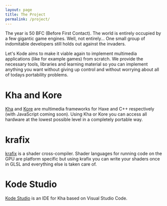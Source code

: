 ```yaml
---
layout: page
title: The Project
permalink: /project/
---
```

The year is 50 BFC (Before First Contact). The world is entirely occupied by a few gigantic game engines. Well, not entirely... One small group of indomitable developers still holds out against the invaders.

Let's Kode aims to make it viable again to implement multimedia applications (like for example games) from scratch. We provide the necessary tools, libraries and learning material so you can implement anything you want without giving up control and without worrying about all of todays portability problems.

# Kha and Kore
[Kha](http://kha.tech) and [Kore](https://github.com/KTXSoftware/Kore) are multimedia frameworks for Haxe and C++ respectively (with JavaScript coming soon). Using Kha or Kore you can access all hardware at the lowest possible level in a completely portable way.

# krafix
[krafix](https://github.com/KTXSoftware/krafix) is a shader cross-compiler. Shader languages for running code on the GPU are platform specific but using krafix you can write your shaders once in GLSL and everything else is taken care of.

# Kode Studio
[Kode Studio](https://github.com/KTXSoftware/KodeStudio/releases) is an IDE for Kha based on Visual Studio Code.

